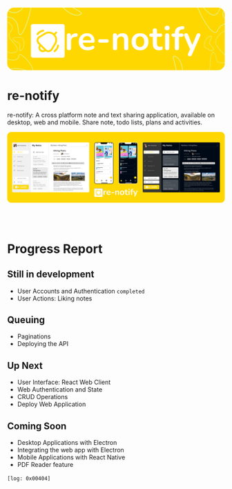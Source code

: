 <p align='center'>
  <img src="https://github.com/Johnmiicheal/re-notify/blob/main/public/banner-notify.png?raw=true" />
 </p>

# re-notify
re-notify: A cross platform note and text sharing application, available on desktop, web and mobile. Share note, todo lists, plans and activities. 

<p align='center'>
  <img src="https://github.com/Johnmiicheal/re-notify/blob/main/public/renoo-view.png" />
 </p>
 <br/>
 <br/>

# Progress Report


## Still in development

* User Accounts and Authentication `completed`
* User Actions: Liking notes

## Queuing
* Paginations
* Deploying the API

## Up Next
* User Interface: React Web Client
* Web Authentication and State
* CRUD Operations 
* Deploy Web Application

## Coming Soon
* Desktop Applications with Electron 
* Integrating the web app with Electron
* Mobile Applications with React Native
* PDF Reader feature 

```[log: 0x00404]```
